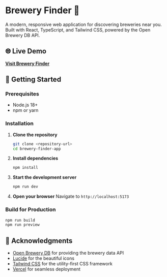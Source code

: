 # Brewery Finder 🍺

A modern, responsive web application for discovering breweries near you. Built with React, TypeScript, and Tailwind CSS, powered by the Open Brewery DB API.

## 🌐 Live Demo

**[Visit Brewery Finder](https://brewery-ten.vercel.app/)**

## 🚀 Getting Started

### Prerequisites

- Node.js 18+
- npm or yarn

### Installation

1. **Clone the repository**

   ```bash
   git clone <repository-url>
   cd brewery-finder-app
   ```

2. **Install dependencies**

   ```bash
   npm install
   ```

3. **Start the development server**

   ```bash
   npm run dev
   ```

4. **Open your browser**
   Navigate to `http://localhost:5173`

### Build for Production

```bash
npm run build
npm run preview
```

## 🙏 Acknowledgments

- [Open Brewery DB](https://www.openbrewerydb.org/) for providing the brewery data API
- [Lucide](https://lucide.dev/) for the beautiful icons
- [Tailwind CSS](https://tailwindcss.com/) for the utility-first CSS framework
- [Vercel](https://vercel.com/) for seamless deployment
